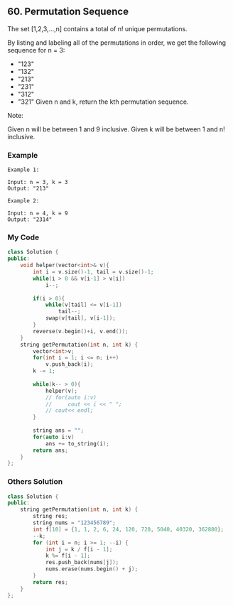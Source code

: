 ## 60. Permutation Sequence

The set [1,2,3,...,n] contains a total of n! unique permutations.

By listing and labeling all of the permutations in order, we get the following sequence for n = 3:
* "123"
* "132"
* "213"
* "231"
* "312"
* "321"
Given n and k, return the kth permutation sequence.

Note:

Given n will be between 1 and 9 inclusive.
Given k will be between 1 and n! inclusive.

### Example
```
Example 1:

Input: n = 3, k = 3
Output: "213"

Example 2:

Input: n = 4, k = 9
Output: "2314"
```

### My Code
```c++
class Solution {
public:
    void helper(vector<int>& v){
        int i = v.size()-1, tail = v.size()-1;
        while(i > 0 && v[i-1] > v[i])
            i--;
        
        if(i > 0){
            while(v[tail] <= v[i-1])
                tail--;
            swap(v[tail], v[i-1]);
        }
        reverse(v.begin()+i, v.end());
    }
    string getPermutation(int n, int k) {
        vector<int>v;
        for(int i = 1; i <= n; i++)
            v.push_back(i);
        k -= 1;
        
        while(k-- > 0){
            helper(v);
            // for(auto i:v)
            //     cout << i << " ";
            // cout<< endl;
        }
        
        string ans = "";
        for(auto i:v)
            ans += to_string(i);
        return ans;
    }
};
```


### Others Solution
```c++
class Solution {
public:
    string getPermutation(int n, int k) {
        string res;
        string nums = "123456789";
        int f[10] = {1, 1, 2, 6, 24, 120, 720, 5040, 40320, 362880};
        --k;
        for (int i = n; i >= 1; --i) {
            int j = k / f[i - 1];
            k %= f[i - 1];
            res.push_back(nums[j]);
            nums.erase(nums.begin() + j);
        }
        return res;
    }
};
```

